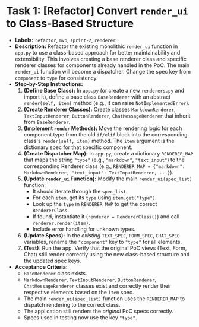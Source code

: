 # Task 1: [Refactor] Convert `render_ui` to Class-Based Structure

*   **Labels:** `refactor`, `mvp`, `sprint-2`, `renderer`
*   **Description:** Refactor the existing monolithic `render_ui` function in `app.py` to use a class-based approach for better maintainability and extensibility. This involves creating a base renderer class and specific renderer classes for components already handled in the PoC. The main `render_ui` function will become a dispatcher. Change the spec key from `component` to `type` for consistency.
*   **Step-by-Step Instructions:**
    1.  **(Define Base Class):** In `app.py` (or create a new `renderers.py` and import it), define a base class `BaseRenderer` with an abstract `render(self, item)` method (e.g., it can raise `NotImplementedError`).
    2.  **(Create Renderer Classes):** Create classes `MarkdownRenderer`, `TextInputRenderer`, `ButtonRenderer`, `ChatMessageRenderer` that inherit from `BaseRenderer`.
    3.  **(Implement `render` Methods):** Move the rendering logic for each component type from the old `if/elif` block into the corresponding class's `render(self, item)` method. The `item` argument is the dictionary spec for that specific component.
    4.  **(Create Dispatcher Map):** In `app.py`, create a dictionary `RENDERER_MAP` that maps the string `"type"` (e.g., `"markdown"`, `"text_input"`) to the corresponding Renderer class (e.g., `RENDERER_MAP = {"markdown": MarkdownRenderer, "text_input": TextInputRenderer, ...}`).
    5.  **(Update `render_ui` Function):** Modify the main `render_ui(spec_list)` function:
        *   It should iterate through the `spec_list`.
        *   For each `item`, get its `type` using `item.get("type")`.
        *   Look up the `type` in `RENDERER_MAP` to get the correct `RendererClass`.
        *   If found, instantiate it (`renderer = RendererClass()`) and call `renderer.render(item)`.
        *   Include error handling for unknown types.
    6.  **(Update Specs):** In the *existing* `TEXT_SPEC`, `FORM_SPEC`, `CHAT_SPEC` variables, rename the `"component"` key to `"type"` for all elements.
    7.  **(Test):** Run the app. Verify that the original PoC views (Text, Form, Chat) still render correctly using the new class-based structure and the updated spec keys.
*   **Acceptance Criteria:**
    *   `BaseRenderer` class exists.
    *   `MarkdownRenderer`, `TextInputRenderer`, `ButtonRenderer`, `ChatMessageRenderer` classes exist and correctly render their respective elements based on the `item` spec.
    *   The main `render_ui(spec_list)` function uses the `RENDERER_MAP` to dispatch rendering to the correct class.
    *   The application still renders the *original* PoC specs correctly.
    *   Specs used in testing now use the key `"type"`.
